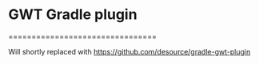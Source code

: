 # GWT Gradle plugin
================================

Will shortly replaced with https://github.com/desource/gradle-gwt-plugin
